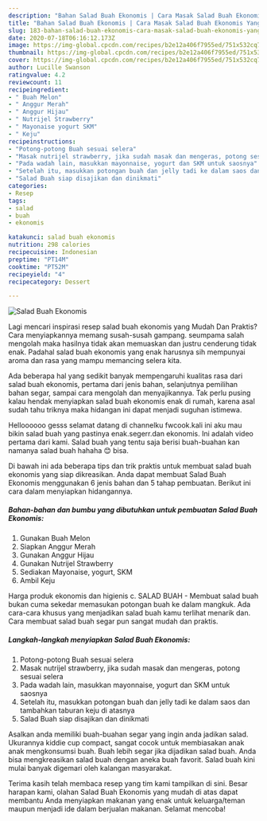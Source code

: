 ```yaml
---
description: "Bahan Salad Buah Ekonomis | Cara Masak Salad Buah Ekonomis Yang Bisa Manjain Lidah"
title: "Bahan Salad Buah Ekonomis | Cara Masak Salad Buah Ekonomis Yang Bisa Manjain Lidah"
slug: 183-bahan-salad-buah-ekonomis-cara-masak-salad-buah-ekonomis-yang-bisa-manjain-lidah
date: 2020-07-18T06:16:12.173Z
image: https://img-global.cpcdn.com/recipes/b2e12a406f7955ed/751x532cq70/salad-buah-ekonomis-foto-resep-utama.jpg
thumbnail: https://img-global.cpcdn.com/recipes/b2e12a406f7955ed/751x532cq70/salad-buah-ekonomis-foto-resep-utama.jpg
cover: https://img-global.cpcdn.com/recipes/b2e12a406f7955ed/751x532cq70/salad-buah-ekonomis-foto-resep-utama.jpg
author: Lucille Swanson
ratingvalue: 4.2
reviewcount: 11
recipeingredient:
- " Buah Melon"
- " Anggur Merah"
- " Anggur Hijau"
- " Nutrijel Strawberry"
- " Mayonaise yogurt SKM"
- " Keju"
recipeinstructions:
- "Potong-potong Buah sesuai selera"
- "Masak nutrijel strawberry, jika sudah masak dan mengeras, potong sesuai selera"
- "Pada wadah lain, masukkan mayonnaise, yogurt dan SKM untuk saosnya"
- "Setelah itu, masukkan potongan buah dan jelly tadi ke dalam saos dan tambahkan taburan keju di atasnya"
- "Salad Buah siap disajikan dan dinikmati"
categories:
- Resep
tags:
- salad
- buah
- ekonomis

katakunci: salad buah ekonomis 
nutrition: 298 calories
recipecuisine: Indonesian
preptime: "PT14M"
cooktime: "PT52M"
recipeyield: "4"
recipecategory: Dessert

---
```



![Salad Buah Ekonomis](https://img-global.cpcdn.com/recipes/b2e12a406f7955ed/751x532cq70/salad-buah-ekonomis-foto-resep-utama.jpg)

Lagi mencari inspirasi resep salad buah ekonomis yang Mudah Dan Praktis? Cara menyiapkannya memang susah-susah gampang. seumpama salah mengolah maka hasilnya tidak akan memuaskan dan justru cenderung tidak enak. Padahal salad buah ekonomis yang enak harusnya sih mempunyai aroma dan rasa yang mampu memancing selera kita.

Ada beberapa hal yang sedikit banyak mempengaruhi kualitas rasa dari salad buah ekonomis, pertama dari jenis bahan, selanjutnya pemilihan bahan segar, sampai cara mengolah dan menyajikannya. Tak perlu pusing kalau hendak menyiapkan salad buah ekonomis enak di rumah, karena asal sudah tahu triknya maka hidangan ini dapat menjadi suguhan istimewa.

Helloooooo gesss selamat datang di channelku fwcook.kali ini aku mau bikin salad buah yang pastinya enak.segerr.dan ekonomis. Ini adalah video pertama dari kami. Salad buah yang tentu saja berisi buah-buahan kan namanya salad buah hahaha 😊 bisa.


Di bawah ini ada beberapa tips dan trik praktis untuk membuat salad buah ekonomis yang siap dikreasikan. Anda dapat membuat Salad Buah Ekonomis menggunakan 6 jenis bahan dan 5 tahap pembuatan. Berikut ini cara dalam menyiapkan hidangannya.

<!--inarticleads1-->

##### Bahan-bahan dan bumbu yang dibutuhkan untuk pembuatan Salad Buah Ekonomis:

1. Gunakan  Buah Melon
1. Siapkan  Anggur Merah
1. Gunakan  Anggur Hijau
1. Gunakan  Nutrijel Strawberry
1. Sediakan  Mayonaise, yogurt, SKM
1. Ambil  Keju


Harga produk ekonomis dan higienis c. SALAD BUAH - Membuat salad buah bukan cuma sekedar memasukan potongan buah ke dalam mangkuk. Ada cara-cara khusus yang menjadikan salad buah kamu terlihat menarik dan. Cara membuat salad buah segar pun sangat mudah dan praktis. 

<!--inarticleads2-->

##### Langkah-langkah menyiapkan Salad Buah Ekonomis:

1. Potong-potong Buah sesuai selera
1. Masak nutrijel strawberry, jika sudah masak dan mengeras, potong sesuai selera
1. Pada wadah lain, masukkan mayonnaise, yogurt dan SKM untuk saosnya
1. Setelah itu, masukkan potongan buah dan jelly tadi ke dalam saos dan tambahkan taburan keju di atasnya
1. Salad Buah siap disajikan dan dinikmati


Asalkan anda memiliki buah-buahan segar yang ingin anda jadikan salad. Ukurannya kiddie cup compact, sangat cocok untuk membiasakan anak anak mengkonsumsi buah. Buah lebih segar jika dijadikan salad buah. Anda bisa mengkreasikan salad buah dengan aneka buah favorit. Salad buah kini mulai banyak digemari oleh kalangan masyarakat. 

Terima kasih telah membaca resep yang tim kami tampilkan di sini. Besar harapan kami, olahan Salad Buah Ekonomis yang mudah di atas dapat membantu Anda menyiapkan makanan yang enak untuk keluarga/teman maupun menjadi ide dalam berjualan makanan. Selamat mencoba!
